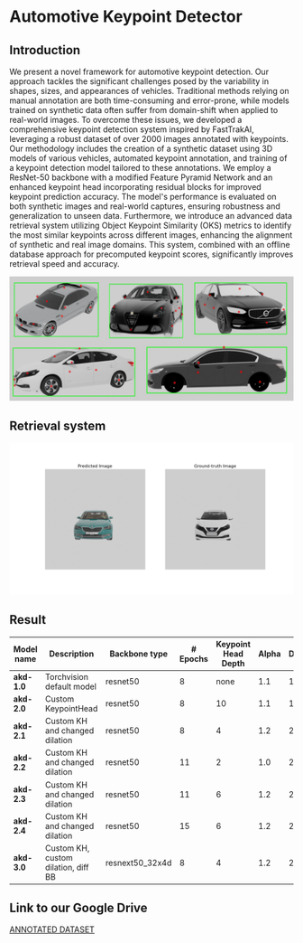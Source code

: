 # Automotive Keypoint Detector 
## Introduction
We present a novel framework for automotive keypoint detection. Our approach tackles the significant challenges posed by the variability in shapes, sizes, and appearances of vehicles. Traditional methods relying on manual annotation are both time-consuming and error-prone, while models trained on synthetic data often suffer from domain-shift when applied to real-world images. To overcome these issues, we developed a comprehensive keypoint detection system inspired by FastTrakAI, leveraging a robust dataset of over 2000 images annotated with keypoints.
Our methodology includes the creation of a synthetic dataset using 3D models of various vehicles, automated keypoint annotation, and training of a keypoint detection model tailored to these annotations. We employ a ResNet-50 backbone with a modified Feature Pyramid Network and an enhanced keypoint head incorporating residual blocks for improved keypoint prediction accuracy. The model's performance is evaluated on both synthetic images and real-world captures, ensuring robustness and generalization to unseen data.
Furthermore, we introduce an advanced data retrieval system utilizing Object Keypoint Similarity (OKS) metrics to identify the most similar keypoints across different images, enhancing the alignment of synthetic and real image domains. This system, combined with an offline database approach for precomputed keypoint scores, significantly improves retrieval speed and accuracy.

![Detections](./img/final_annotated.png)

## Retrieval system
![Retrieval](./img/skoda_retrieval.png)

## Result
| **Model name** | **Description**                      | **Backbone type**    | **# Epochs** | **Keypoint Head Depth** | **Alpha** | **Dilation** | **Bbox AP** | **Bbox AR** | **Keypoint AP** | **Keypoint AR** |
|----------------|--------------------------------------|----------------------|--------------|-------------------------|-----------|--------------|-------------|-------------|----------------|----------------|
| **akd-1.0**    | Torchvision default model            | resnet50             | 8            | none                    | 1.1       | 1            | 0.900       | 0.900       | 0.600          | 0.600          |
| **akd-2.0**    | Custom KeypointHead                  | resnet50             | 8            | 10                      | 1.1       | 1            | 0.900       | 0.900       | 0.105          | 0.100          |
| **akd-2.1**    | Custom KH and changed dilation       | resnet50             | 8            | 4                       | 1.2       | 2            | 0.925       | 0.950       | 0.700          | 0.700          |
| **akd-2.2**    | Custom KH and changed dilation       | resnet50             | 11           | 2                       | 1.0       | 2            | 0.900       | 0.900       | 0.600          | 0.600          |
| **akd-2.3**    | Custom KH and changed dilation       | resnet50             | 11           | 6                       | 1.2       | 2            | **0.900**   | **0.900**   | **0.800**      | **0.800**      |
| **akd-2.4**    | Custom KH and changed dilation       | resnet50             | 15           | 6                       | 1.2       | 2            | 1.000       | 1.000       | 0.700          | 0.700          |
| **akd-3.0**    | Custom KH, custom dilation, diff BB  | resnext50\_32x4d     | 8            | 4                       | 1.2       | 2            | 0.850       | 0.900       | 0.350          | 0.400          |


## Link to our Google Drive
[ANNOTATED DATASET](https://drive.google.com/drive/folders/1GCpRsDSXSHfqCM5T36EM5d35a_DVg3LB?usp=drive_link)

